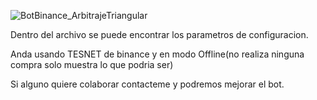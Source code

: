 ![BotBinance_ArbitrajeTriangular](https://github.com/user-attachments/assets/340063f7-500e-4742-be57-adcbcc837dcd)

Dentro del archivo se puede encontrar los parametros de configuracion.

Anda usando TESNET de binance y en modo Offline(no realiza ninguna compra solo muestra lo que podria ser)

Si alguno quiere colaborar contacteme y podremos mejorar el bot.

